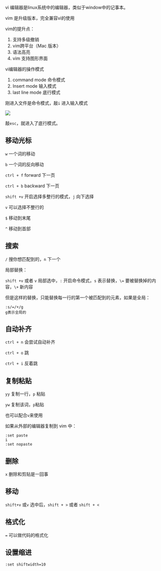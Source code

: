 vi 编辑器是linux系统中的编辑器，类似于window中的记事本。

vim 是升级版本，完全兼容vi的使用

vim的提升点：

1. 支持多级撤销
2. vim跨平台（Mac 版本）
3. 语法高亮
4. vim 支持图形界面



vi编辑器的操作模式

1. command mode 命令模式
2. Insert mode 输入模式
3. last line mode 底行模式



刚进入文件是命令模式，敲`i` 进入输入模式

![](http://p8cyzbt5x.bkt.clouddn.com/UC20180726_224000.png)

敲`esc`，就进入了底行模式。







## 移动光标



`w` 一个词的移动

`b` 一个词的反向移动

`ctrl + f`  forward 下一页

`ctrl + b` backward 下一页

`shift +v` 开启选择多整行的模式，`j` 向下选择

`v` 可以选择不整行的

`$` 移动到末尾

`^` 移动到首部

## 搜索

`/` 搜你想匹配到的，`n` 下一个

局部替换：

`shift +v` 或者 `v` 局部选中，`:` 开启命令模式，`s` 表示替换，`\=` 要被替换掉的内容，`\+` 新内容

但是这样的替换，只能替换每一行的第一个被匹配到的元素，如果是全局：

```
:s/=/+/g
g表示全局的
```



## 自动补齐

`ctrl + n` 会尝试自动补齐





`ctrl + o` 跳

`ctrl + i` 反着跳



## 复制粘贴

`yy`  复制一行，`p` 粘贴

`yw` 复制该词，`p`粘贴

也可以配合`v`来使用

如果从外部的编辑器复制到 vim 中：

```
:set paste
i
:set nopaste
```





## 删除

`x` 删除和剪贴是一回事



## 移动

`shift+v` 或`v` 选中后，`shift + >` 或者 `shift + <`



## 格式化

`=` 可以做代码的格式化



## 设置缩进

```
:set shiftwidth=10
```



